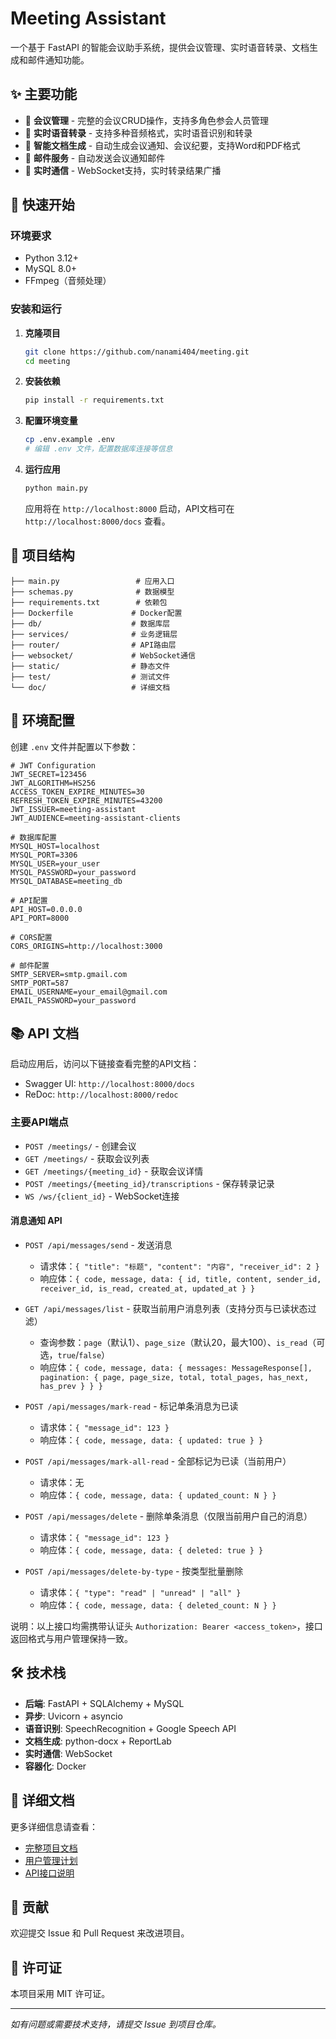 # Meeting Assistant

一个基于 FastAPI 的智能会议助手系统，提供会议管理、实时语音转录、文档生成和邮件通知功能。

## ✨ 主要功能

- 🎯 **会议管理** - 完整的会议CRUD操作，支持多角色参会人员管理
- 🎤 **实时语音转录** - 支持多种音频格式，实时语音识别和转录
- 📄 **智能文档生成** - 自动生成会议通知、会议纪要，支持Word和PDF格式
- 📧 **邮件服务** - 自动发送会议通知邮件
- 🔌 **实时通信** - WebSocket支持，实时转录结果广播

## 🚀 快速开始

### 环境要求

- Python 3.12+
- MySQL 8.0+
- FFmpeg（音频处理）

### 安装和运行

1. **克隆项目**
   ```bash
   git clone https://github.com/nanami404/meeting.git
   cd meeting
   ```

2. **安装依赖**
   ```bash
   pip install -r requirements.txt
   ```

3. **配置环境变量**
   ```bash
   cp .env.example .env
   # 编辑 .env 文件，配置数据库连接等信息
   ```

4. **运行应用**
   ```bash
   python main.py
   ```

   应用将在 `http://localhost:8000` 启动，API文档可在 `http://localhost:8000/docs` 查看。

## 📁 项目结构

```
├── main.py                 # 应用入口
├── schemas.py              # 数据模型
├── requirements.txt        # 依赖包
├── Dockerfile             # Docker配置
├── db/                    # 数据库层
├── services/              # 业务逻辑层
├── router/                # API路由层
├── websocket/             # WebSocket通信
├── static/                # 静态文件
├── test/                  # 测试文件
└── doc/                   # 详细文档
```

## 🔧 环境配置

创建 `.env` 文件并配置以下参数：

```env
# JWT Configuration
JWT_SECRET=123456
JWT_ALGORITHM=HS256
ACCESS_TOKEN_EXPIRE_MINUTES=30
REFRESH_TOKEN_EXPIRE_MINUTES=43200
JWT_ISSUER=meeting-assistant
JWT_AUDIENCE=meeting-assistant-clients

# 数据库配置
MYSQL_HOST=localhost
MYSQL_PORT=3306
MYSQL_USER=your_user
MYSQL_PASSWORD=your_password
MYSQL_DATABASE=meeting_db

# API配置
API_HOST=0.0.0.0
API_PORT=8000

# CORS配置
CORS_ORIGINS=http://localhost:3000

# 邮件配置
SMTP_SERVER=smtp.gmail.com
SMTP_PORT=587
EMAIL_USERNAME=your_email@gmail.com
EMAIL_PASSWORD=your_password
```

## 📚 API 文档

启动应用后，访问以下链接查看完整的API文档：
- Swagger UI: `http://localhost:8000/docs`
- ReDoc: `http://localhost:8000/redoc`

### 主要API端点

- `POST /meetings/` - 创建会议
- `GET /meetings/` - 获取会议列表
- `GET /meetings/{meeting_id}` - 获取会议详情
- `POST /meetings/{meeting_id}/transcriptions` - 保存转录记录
- `WS /ws/{client_id}` - WebSocket连接

#### 消息通知 API

- `POST /api/messages/send` - 发送消息
  - 请求体：`{ "title": "标题", "content": "内容", "receiver_id": 2 }`
  - 响应体：`{ code, message, data: { id, title, content, sender_id, receiver_id, is_read, created_at, updated_at } }`

- `GET /api/messages/list` - 获取当前用户消息列表（支持分页与已读状态过滤）
  - 查询参数：`page`（默认1）、`page_size`（默认20，最大100）、`is_read`（可选，`true`/`false`）
  - 响应体：`{ code, message, data: { messages: MessageResponse[], pagination: { page, page_size, total, total_pages, has_next, has_prev } } }`

- `POST /api/messages/mark-read` - 标记单条消息为已读
  - 请求体：`{ "message_id": 123 }`
  - 响应体：`{ code, message, data: { updated: true } }`

- `POST /api/messages/mark-all-read` - 全部标记为已读（当前用户）
  - 请求体：无
  - 响应体：`{ code, message, data: { updated_count: N } }`

- `POST /api/messages/delete` - 删除单条消息（仅限当前用户自己的消息）
  - 请求体：`{ "message_id": 123 }`
  - 响应体：`{ code, message, data: { deleted: true } }`

- `POST /api/messages/delete-by-type` - 按类型批量删除
  - 请求体：`{ "type": "read" | "unread" | "all" }`
  - 响应体：`{ code, message, data: { deleted_count: N } }`

说明：以上接口均需携带认证头 `Authorization: Bearer <access_token>`，接口返回格式与用户管理保持一致。

## 🛠️ 技术栈

- **后端**: FastAPI + SQLAlchemy + MySQL
- **异步**: Uvicorn + asyncio
- **语音识别**: SpeechRecognition + Google Speech API
- **文档生成**: python-docx + ReportLab
- **实时通信**: WebSocket
- **容器化**: Docker

## 📖 详细文档

更多详细信息请查看：
- [完整项目文档](./doc/README.md)
- [用户管理计划](./doc/USER_MANAGEMENT_MVP_PLAN.md)
- [API接口说明](http://localhost:8000/docs)

## 🤝 贡献

欢迎提交 Issue 和 Pull Request 来改进项目。

## 📄 许可证

本项目采用 MIT 许可证。

---

*如有问题或需要技术支持，请提交 Issue 到项目仓库。*